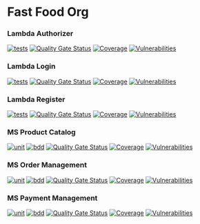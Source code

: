 # Fast Food Org

### Lambda Authorizer
[![tests](https://github.com/jfelipearaujo-org/lambda-authorizer/actions/workflows/tests.yml/badge.svg)](https://github.com/jfelipearaujo-org/lambda-authorizer/actions/workflows/tests.yml)
[![Quality Gate Status](https://sonarcloud.io/api/project_badges/measure?project=jfelipearaujo-org_lambda-authorizer&metric=alert_status)](https://sonarcloud.io/summary/new_code?id=jfelipearaujo-org_lambda-authorizer)
[![Coverage](https://sonarcloud.io/api/project_badges/measure?project=jfelipearaujo-org_lambda-authorizer&metric=coverage)](https://sonarcloud.io/summary/new_code?id=jfelipearaujo-org_lambda-authorizer)
[![Vulnerabilities](https://sonarcloud.io/api/project_badges/measure?project=jfelipearaujo-org_lambda-authorizer&metric=vulnerabilities)](https://sonarcloud.io/summary/new_code?id=jfelipearaujo-org_lambda-authorizer)

### Lambda Login
[![tests](https://github.com/jfelipearaujo-org/lambda-login/actions/workflows/tests.yml/badge.svg)](https://github.com/jfelipearaujo-org/lambda-login/actions/workflows/tests.yml)
[![Quality Gate Status](https://sonarcloud.io/api/project_badges/measure?project=jfelipearaujo-org_lambda-login&metric=alert_status)](https://sonarcloud.io/summary/new_code?id=jfelipearaujo-org_lambda-login)
[![Coverage](https://sonarcloud.io/api/project_badges/measure?project=jfelipearaujo-org_lambda-login&metric=coverage)](https://sonarcloud.io/summary/new_code?id=jfelipearaujo-org_lambda-login)
[![Vulnerabilities](https://sonarcloud.io/api/project_badges/measure?project=jfelipearaujo-org_lambda-login&metric=vulnerabilities)](https://sonarcloud.io/summary/new_code?id=jfelipearaujo-org_lambda-login)

### Lambda Register
[![tests](https://github.com/jfelipearaujo-org/lambda-register/actions/workflows/tests.yml/badge.svg)](https://github.com/jfelipearaujo-org/lambda-register/actions/workflows/tests.yml)
[![Quality Gate Status](https://sonarcloud.io/api/project_badges/measure?project=jfelipearaujo-org_lambda-register&metric=alert_status)](https://sonarcloud.io/summary/new_code?id=jfelipearaujo-org_lambda-register)
[![Coverage](https://sonarcloud.io/api/project_badges/measure?project=jfelipearaujo-org_lambda-register&metric=coverage)](https://sonarcloud.io/summary/new_code?id=jfelipearaujo-org_lambda-register)
[![Vulnerabilities](https://sonarcloud.io/api/project_badges/measure?project=jfelipearaujo-org_lambda-register&metric=vulnerabilities)](https://sonarcloud.io/summary/new_code?id=jfelipearaujo-org_lambda-register)

### MS Product Catalog
[![unit](https://github.com/jfelipearaujo-org/ms-product-catalog/actions/workflows/tests_unit.yml/badge.svg)](https://github.com/jfelipearaujo-org/ms-product-catalog/actions/workflows/tests_unit.yml)
[![bdd](https://github.com/jfelipearaujo-org/ms-product-catalog/actions/workflows/tests_bdd.yml/badge.svg)](https://github.com/jfelipearaujo-org/ms-product-catalog/actions/workflows/tests_bdd.yml)
[![Quality Gate Status](https://sonarcloud.io/api/project_badges/measure?project=jfelipearaujo-org_ms-product-catalog&metric=alert_status)](https://sonarcloud.io/summary/new_code?id=jfelipearaujo-org_ms-product-catalog)
[![Coverage](https://sonarcloud.io/api/project_badges/measure?project=jfelipearaujo-org_ms-product-catalog&metric=coverage)](https://sonarcloud.io/summary/new_code?id=jfelipearaujo-org_ms-product-catalog)
[![Vulnerabilities](https://sonarcloud.io/api/project_badges/measure?project=jfelipearaujo-org_ms-product-catalog&metric=vulnerabilities)](https://sonarcloud.io/summary/new_code?id=jfelipearaujo-org_ms-product-catalog)

### MS Order Management
[![unit](https://github.com/jfelipearaujo-org/ms-order-management/actions/workflows/tests_unit.yml/badge.svg)](https://github.com/jfelipearaujo-org/ms-order-management/actions/workflows/tests_unit.yml)
[![bdd](https://github.com/jfelipearaujo-org/ms-order-management/actions/workflows/tests_bdd.yml/badge.svg)](https://github.com/jfelipearaujo-org/ms-order-management/actions/workflows/tests_bdd.yml)
[![Quality Gate Status](https://sonarcloud.io/api/project_badges/measure?project=jfelipearaujo-org_ms-order-management&metric=alert_status)](https://sonarcloud.io/summary/new_code?id=jfelipearaujo-org_ms-order-management)
[![Coverage](https://sonarcloud.io/api/project_badges/measure?project=jfelipearaujo-org_ms-order-management&metric=coverage)](https://sonarcloud.io/summary/new_code?id=jfelipearaujo-org_ms-order-management)
[![Vulnerabilities](https://sonarcloud.io/api/project_badges/measure?project=jfelipearaujo-org_ms-order-management&metric=vulnerabilities)](https://sonarcloud.io/summary/new_code?id=jfelipearaujo-org_ms-order-management)

### MS Payment Management
[![unit](https://github.com/jfelipearaujo-org/ms-payment-management/actions/workflows/tests_unit.yml/badge.svg)](https://github.com/jfelipearaujo-org/ms-payment-management/actions/workflows/tests_unit.yml)
[![bdd](https://github.com/jfelipearaujo-org/ms-payment-management/actions/workflows/tests_bdd.yml/badge.svg)](https://github.com/jfelipearaujo-org/ms-payment-management/actions/workflows/tests_bdd.yml)
[![Quality Gate Status](https://sonarcloud.io/api/project_badges/measure?project=jfelipearaujo-org_ms-payment-management&metric=alert_status)](https://sonarcloud.io/summary/new_code?id=jfelipearaujo-org_ms-payment-management)
[![Coverage](https://sonarcloud.io/api/project_badges/measure?project=jfelipearaujo-org_ms-payment-management&metric=coverage)](https://sonarcloud.io/summary/new_code?id=jfelipearaujo-org_ms-payment-management)
[![Vulnerabilities](https://sonarcloud.io/api/project_badges/measure?project=jfelipearaujo-org_ms-payment-management&metric=vulnerabilities)](https://sonarcloud.io/summary/new_code?id=jfelipearaujo-org_ms-payment-management)

